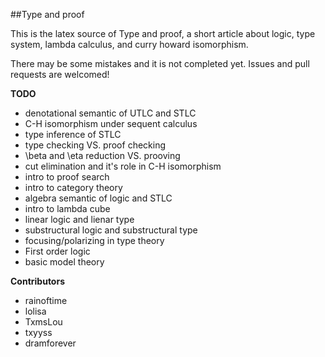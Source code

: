 

##Type and proof

This is the latex source of Type and proof, a short article about logic, type system, lambda calculus, and curry howard isomorphism.

There may be some mistakes and it is not completed yet. Issues and pull requests are welcomed! 



**TODO** 

- denotational semantic of UTLC and STLC
- C-H isomorphism under sequent calculus
- type inference of STLC 
- type checking VS. proof checking 
- \beta and \eta reduction VS. prooving 
- cut elimination and it's role in C-H isomorphism 
- intro to proof search 
- intro to category theory
- algebra semantic of logic and STLC
- intro to lambda cube
- linear logic and lienar type 
- substructural logic and substructural type
- focusing/polarizing in type theory  
- First order logic
- basic model theory


**Contributors**

- rainoftime 
- lolisa
- TxmsLou 
- txyyss
- dramforever

